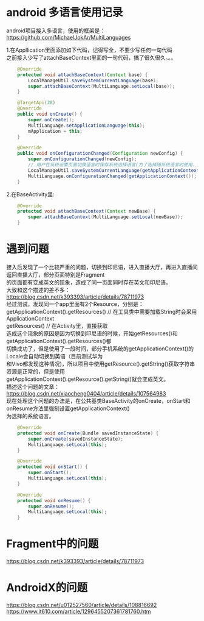 # android 多语言使用记录  
android项目接入多语言，使用的框架是：https://github.com/MichaelJokAr/MultiLanguages  

1.在Appllication里面添加如下代码，记得写全，不要少写任何一句代码  
之前接入少写了attachBaseContext里面的一句代码，搞了很久很久。。。  
```Java
    @Override
    protected void attachBaseContext(Context base) {
        LocalManageUtil.saveSystemCurrentLanguage(base);
        super.attachBaseContext(MultiLanguage.setLocal(base));
    }

    @TargetApi(28)
    @Override
    public void onCreate() {
        super.onCreate();
        MultiLanguage.setApplicationLanguage(this);
        mApplication = this;
    }

    @Override
    public void onConfigurationChanged(Configuration newConfig) {
        super.onConfigurationChanged(newConfig);
        // 用户在系统设置页面切换语言时保存系统选择语言(为了选择随系统语言时使用，如果不保存，切换语言后就拿不到了）
        LocalManageUtil.saveSystemCurrentLanguage(getApplicationContext(), newConfig);
        MultiLanguage.onConfigurationChanged(getApplicationContext());
    }
```
2.在BaseActivity里:  
```Java
    @Override
    protected void attachBaseContext(Context newBase) {
        super.attachBaseContext(MultiLanguage.setLocal(newBase));
    }
```

# 遇到问题  
接入后发现了一个比较严重的问题，切换到印尼语，进入直播大厅，再进入直播间返回直播大厅，部分页面特别是Fragment  
的页面都有变成英文的现象，造成了同一页面同时存在英文和印尼语。  
大致和这个描述的差不多：https://blog.csdn.net/k393393/article/details/78711973  
经过测试，发现同一个app里面有2个Resource，分别是：  
getApplicationContext().getResources() // 在工具类中需要加载String时会采用ApplicationContext  
getResources() // 在Activity里，直接获取  
造成这个现象的原因是因为切换到印尼语的时候，开始getResources()和getApplicationContext().getResources()都  
切换成功了，但是使用了一段时间，部分手机系统的getApplicationContext()的Locale会自动切换到英语（目前测试华为  
和Vivo都发现这种情况)，所以项目中使用getResource().getString()获取字符串资源是正常的，但是使用  
getApplicationContext().getResource().getString()就会变成英文。  
描述这个问题的文章：https://blog.csdn.net/xiaocheng0404/article/details/107564983  
现在处理这个问题的办法是，在公共基类BaseActivity的onCreate，onStart和onResume方法里强制设置getApplicationContext()  
为选择的系统语言。  
```Java
    @Override
    protected void onCreate(Bundle savedInstanceState) {
        super.onCreate(savedInstanceState);
        MultiLanguage.setLocal(this);
    }

    @Override
    protected void onStart() {
        super.onStart();
        MultiLanguage.setLocal(this);
    }

    @Override
    protected void onResume() {
        super.onResume();
        MultiLanguage.setLocal(this);
    }
```

# Fragment中的问题  
https://blog.csdn.net/k393393/article/details/78711973  

# AndroidX的问题  
https://blog.csdn.net/u012527560/article/details/108816692  
https://www.it610.com/article/1296455207361781760.htm  

